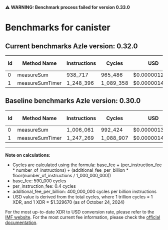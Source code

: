 ⚠️ **WARNING: Benchmark process failed for version 0.33.0**

# Benchmarks for canister

## Current benchmarks Azle version: 0.32.0

| Id  | Method Name     | Instructions | Cycles    | USD           | USD/Million Calls | Change                             |
| --- | --------------- | ------------ | --------- | ------------- | ----------------- | ---------------------------------- |
| 0   | measureSum      | 938_717      | 965_486   | $0.0000012838 | $1.28             | <font color="green">-67_344</font> |
| 1   | measureSumTimer | 1_248_396    | 1_089_358 | $0.0000014485 | $1.44             | <font color="red">+1_127</font>    |

## Baseline benchmarks Azle version: 0.30.0

| Id  | Method Name     | Instructions | Cycles    | USD           | USD/Million Calls |
| --- | --------------- | ------------ | --------- | ------------- | ----------------- |
| 0   | measureSum      | 1_006_061    | 992_424   | $0.0000013196 | $1.31             |
| 1   | measureSumTimer | 1_247_269    | 1_088_907 | $0.0000014479 | $1.44             |

---

**Note on calculations:**

- Cycles are calculated using the formula: base_fee + (per_instruction_fee \* number_of_instructions) + (additional_fee_per_billion \* floor(number_of_instructions / 1_000_000_000))
- base_fee: 590_000 cycles
- per_instruction_fee: 0.4 cycles
- additional_fee_per_billion: 400_000_000 cycles per billion instructions
- USD value is derived from the total cycles, where 1 trillion cycles = 1 XDR, and 1 XDR = $1.329670 (as of October 24, 2024)

For the most up-to-date XDR to USD conversion rate, please refer to the [IMF website](https://www.imf.org/external/np/fin/data/rms_sdrv.aspx).
For the most current fee information, please check the [official documentation](https://internetcomputer.org/docs/current/developer-docs/gas-cost#execution).
